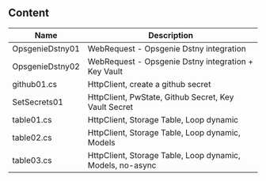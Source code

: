 ## Content
| Name | Description |
| -----| ------------|
OpsgenieDstny01 | WebRequest - Opsgenie Dstny integration
OpsgenieDstny02 | WebRequest - Opsgenie Dstny integration + Key Vault
github01.cs | HttpClient, create a github secret
SetSecrets01 | HttpClient, PwState, Github Secret, Key Vault Secret
table01.cs | HttpClient, Storage Table, Loop dynamic
table02.cs | HttpClient, Storage Table, Loop dynamic, Models
table03.cs | HttpClient, Storage Table, Loop dynamic, Models, no-async
